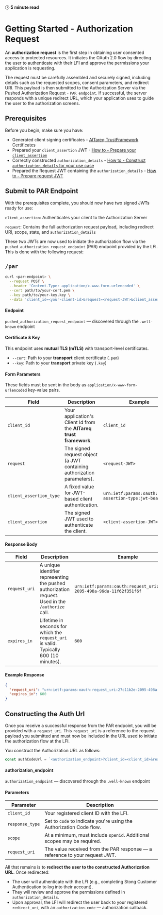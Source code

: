
🕒 **5 minute read**

# Getting Started - Authorization Request

An **authorization request** is the first step in obtaining user consented access to protected resources. It initiates the OAuth 2.0 flow by directing the user to authenticate with their LFI and approve the permissions your application is requesting.

The request must be carefully assembled and securely signed, including details such as the requested scopes, consent parameters, and redirect URI. This payload is then submitted to the Authorization Server via the Pushed Authorization Request - `PAR endpoint`. If successful, the server responds with a unique redirect URL, which your application uses to guide the user to the authorization screens.


## Prerequisites

Before you begin, make sure you have:

- Generated client signing certificates - [AlTareq TrustFramework Certificates](../trust-framework/certificates)
- Prepared your `client_assertion` JWT - [How to - Prepare your `client_assertion`](../implementation-guides/client-assertion)
- Correctly constructed `authorization_details` - [How to - Construct `authorization_details` for your use case](../implementation-guides/authorization-details)
- Prepared the Request JWT containing the `authorization_details` - [How to - Prepare request JWT](../implementation-guides/request-jwt)



## Submit to PAR Endpoint

With the prerequisites complete, you should now have two signed JWTs ready for use:

`client_assertion`: Authenticates your client to the Authorization Server

`request`: Contains the full authorization request payload, including redirect URI, scope, state, and `authorization_details`

These two JWTs are now used to initiate the authorization flow via the `pushed_authorization_request_endpoint` (PAR) endpoint provided by the LFI. This is done with the following request:


## <Post /> `/par`

```bash
curl <par-endpoint> \
  --request POST \
  --header 'Content-Type: application/x-www-form-urlencoded' \
  --cert path/to/your-cert.pem \
  --key path/to/your-key.key \
  --data 'client_id=<your-client-id>&request=<request-JWT>&client_assertion_type=urn:ietf:params:oauth:client-assertion-type:jwt-bearer&client_assertion=<client-assertion-JWT>'
```

#### Endpoint

`pushed_authorization_request_endpoint` — discovered through the `.well-known` endpoint

#### Certificate & Key

This endpoint uses **mutual TLS (mTLS)** with transport-level certificates.

- `--cert`: Path to your **transport** client certificate (`.pem`)
- `--key`: Path to your **transport** private key (`.key`)


#### Form Parameters

These fields must be sent in the body as `application/x-www-form-urlencoded` key-value pairs.


| Field                   | Description                                                                                   | Example                                                        |
|------------------------|-----------------------------------------------------------------------------------------------|----------------------------------------------------------------|
| `client_id`             | Your application's Client Id from the **AlTareq trust framework**.                                                                    | `client_id`                                                 |
| `request`               | The signed request object (a JWT containing authorization parameters).                        | `<request-JWT>`                                        |
| `client_assertion_type` | A fixed value for JWT-based client authentication.                                            | `urn:ietf:params:oauth:client-assertion-type:jwt-bearer`       |
| `client_assertion`      | The signed JWT used to authenticate the client.                                               | `<client-assertion-JWT>`                                            |


#### Response Body

| Field         | Description                                                                                       | Example                                                               |
|---------------|---------------------------------------------------------------------------------------------------|-----------------------------------------------------------------------|
| `request_uri` | A unique identifier representing the pushed authorization request. Used in the `/authorize` call. | `urn:ietf:params:oauth:request_uri:27c11b2e-2095-498a-96da-11f62f351f6f` |
| `expires_in`  | Lifetime in seconds for which the `request_uri` is valid. Typically 600 (10 minutes).             | `600`                                                                 |

#### Example Response

```json
{
  "request_uri": "urn:ietf:params:oauth:request_uri:27c11b2e-2095-498a-96da-11f62f351f6f",
  "expires_in": 600
}
```

## Constructing the Auth Url

Once you receive a successful response from the PAR endpoint, you will be provided with a `request_uri`. This `request_uri` is a reference to the request payload you submitted and must now be included in the URL used to initiate the authorization flow at the LFI.

You construct the Authorization URL as follows:

```js
const authCodeUrl = `<authorization_endpoint>?client_id=<client_id>&response_type=code&scope=openid&request_uri=<par-response.request_uri>`;
```

#### authorization_endpoint

`authorization_endpoint` — discovered through the `.well-known` endpoint

#### Parameters

| Parameter       | Description                                                                 |
|-----------------|-----------------------------------------------------------------------------|
| `client_id`     | Your registered client ID with the LFI.                                     |
| `response_type` | Set to `code` to indicate you're using the Authorization Code flow.         |
| `scope`         | At a minimum, must include `openid`. Additional scopes may be required.     |
| `request_uri`   | The value received from the PAR response — a reference to your request JWT. |

All that remains is to **redirect the user to the constructed Authorization URL**. Once redirected:

- The user will authenticate with the LFI (e.g., completing Stong Customer Authentication to log into their account).
- They will review and approve the permissions defined in `authorization_details`.
- Upon approval, the LFI will redirect the user back to your registered `redirect_uri`, with an `authorization-code` — authorization callback.